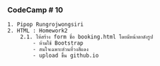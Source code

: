 ### CodeCamp # 10
    1. Pipop Rungrojwongsiri
    2. HTML : Homework2
        2.1. ให้สร้าง form ชื่อ booking.html โดยมีหน้าตาดังรูป 
            - ห้ามใช้ Bootstrap 
            - สนใจเฉพาะส่วนที่วงสีแดง
            - upload ขึ้น github.io

